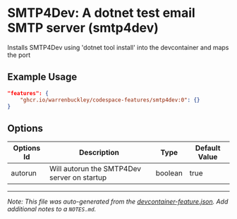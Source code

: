 
# SMTP4Dev: A dotnet test email SMTP server (smtp4dev)

Installs SMTP4Dev using 'dotnet tool install' into the devcontainer and maps the port

## Example Usage

```json
"features": {
    "ghcr.io/warrenbuckley/codespace-features/smtp4dev:0": {}
}
```

## Options

| Options Id | Description | Type | Default Value |
|-----|-----|-----|-----|
| autorun | Will autorun the SMTP4Dev server on startup | boolean | true |



---

_Note: This file was auto-generated from the [devcontainer-feature.json](https://github.com/warrenbuckley/codespace-features/blob/main/src/smtp4dev/devcontainer-feature.json).  Add additional notes to a `NOTES.md`._
